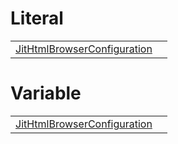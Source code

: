 # Literal



|                                                                                                                                     |     |
| ----------------------------------------------------------------------------------------------------------------------------------- | --- |
| [JitHtmlBrowserConfiguration](https://hamedfathi.gitbook.io/aurelia-2-doc-api/jit-html-browser/literal/jithtmlbrowserconfiguration) |     |



# Variable



|                                                                                                                                      |     |
| ------------------------------------------------------------------------------------------------------------------------------------ | --- |
| [JitHtmlBrowserConfiguration](https://hamedfathi.gitbook.io/aurelia-2-doc-api/jit-html-browser/variable/jithtmlbrowserconfiguration) |     |


